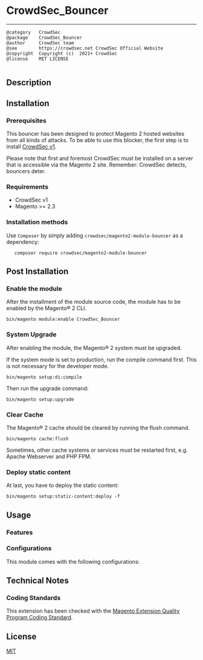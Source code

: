 # CrowdSec_Bouncer

----------------------

```
@category   CrowdSec  
@package    CrowdSec_Bouncer  
@author     CrowdSec team
@see        https://crowdsec.net CrowdSec Official Website 
@copyright  Copyright (c)  2021+ CrowdSec  
@license    MIT LICENSE
  
```

<!-- START doctoc -->
<!-- END doctoc -->

## Description


## Installation

### Prerequisites

This bouncer has been designed to protect Magento 2 hosted websites from all kinds of attacks. To be able to use this 
blocker,
the first step is to install [CrowdSec v1](https://doc.crowdsec.net/Crowdsec/v1/getting_started/installation/).

Please note that first and foremost CrowdSec must be installed on a server that is accessible via the Magento 2 site. 
Remember: CrowdSec detects, bouncers deter.

### Requirements

- CrowdSec v1
- Magento >= 2.3


### Installation methods


Use `Composer` by simply adding `crowdsec/magento2-module-bouncer` as a dependency:

       composer require crowdsec/magento2-module-bouncer


## Post Installation

### Enable the module

After the installment of the module source code, the module has to be enabled by the Magento® 2 CLI.

    bin/magento module:enable CrowdSec_Bouncer

### System Upgrade

After enabling the module, the Magento® 2 system must be upgraded.

If the system mode is set to production, run the compile command first. This is not necessary for the developer mode.

    bin/magento setup:di:compile

Then run the upgrade command:

    bin/magento setup:upgrade
    
### Clear Cache

The Magento® 2 cache should be cleared by running the flush command.

    bin/magento cache:flush

Sometimes, other cache systems or services must be restarted first, e.g. Apache Webserver and PHP FPM.

### Deploy static content

At last, you have to deploy the static content:

    bin/magento setup:static-content:deploy -f


## Usage

### Features



### Configurations

This module comes with the following configurations:



## Technical Notes


### Coding Standards

This extension has been checked with the [Magento Extension Quality Program Coding Standard](https://github.com/magento/magento-coding-standard).


## License

[MIT](LICENSE)
